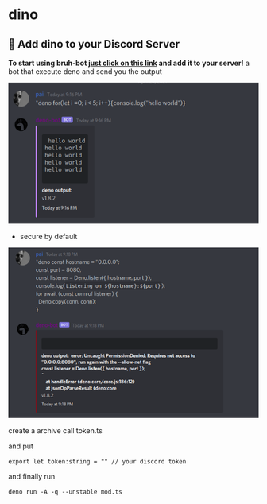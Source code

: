 # dino

## 👏 Add dino to your Discord Server
**To start using bruh-bot [just click on this link](https://discord.com/api/oauth2/authorize?client_id=830530080349749248&permissions=59392&scope=bot) and add it to your server!**
a bot that execute deno and send you the output

<img src="./img/example-deno1.png">

- secure by default

<img src="./img/secure.png">

create a archive call token.ts

and put

```
export let token:string = "" // your discord token
```

and finally run
```
deno run -A -q --unstable mod.ts
```


